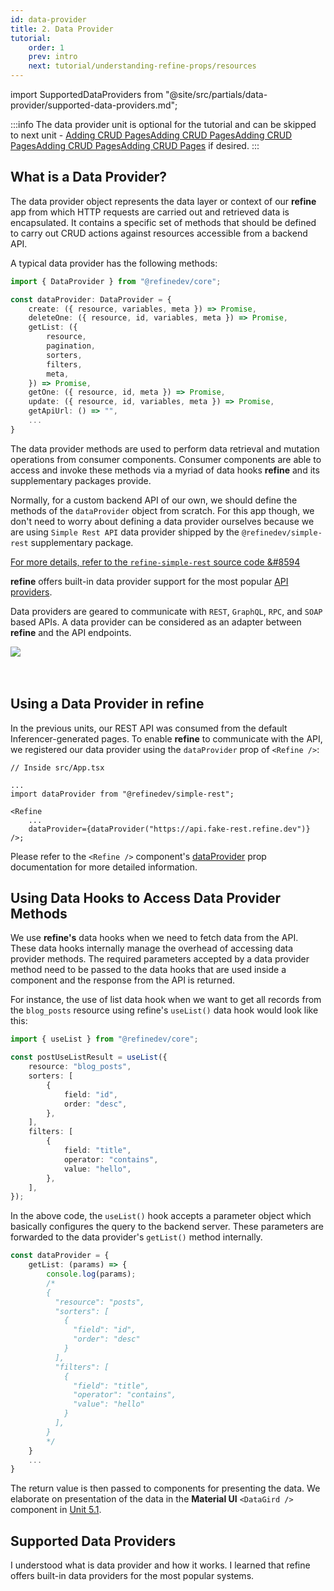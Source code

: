 ```yaml
---
id: data-provider
title: 2. Data Provider
tutorial:
    order: 1
    prev: intro
    next: tutorial/understanding-refine-props/resources
---
```


import SupportedDataProviders from "@site/src/partials/data-provider/supported-data-providers.md";

:::info
The data provider unit is optional for the tutorial and can be skipped to next unit - <UIConditional is="headless">[Adding CRUD Pages](/docs/tutorial/adding-crud-pages/headless/index)</UIConditional><UIConditional is="antd">[Adding CRUD Pages](/docs/tutorial/adding-crud-pages/antd/index)</UIConditional><UIConditional is="mantine">[Adding CRUD Pages](/docs/tutorial/adding-crud-pages/mantine/index)</UIConditional><UIConditional is="chakra-ui">[Adding CRUD Pages](/docs/tutorial/adding-crud-pages/chakra-ui/index)</UIConditional><UIConditional is="mui">[Adding CRUD Pages](/docs/tutorial/adding-crud-pages/mui/index)</UIConditional>
if desired.
:::

## What is a Data Provider?

The data provider object represents the data layer or context of our **refine** app from which HTTP requests are carried out and retrieved data is encapsulated. It contains a specific set of methods that should be defined to carry out CRUD actions against resources accessible from a backend API. 

A typical data provider has the following methods:

```ts
import { DataProvider } from "@refinedev/core";

const dataProvider: DataProvider = {
    create: ({ resource, variables, meta }) => Promise,
    deleteOne: ({ resource, id, variables, meta }) => Promise,
    getList: ({
        resource,
        pagination,
        sorters,
        filters,
        meta,
    }) => Promise,
    getOne: ({ resource, id, meta }) => Promise,
    update: ({ resource, id, variables, meta }) => Promise,
    getApiUrl: () => "",
    ...
}
```

The data provider methods are used to perform data retrieval and mutation operations from consumer components. Consumer components are able to access and invoke these methods via a myriad of data hooks **refine** and its supplementary packages provide.

Normally, for a custom backend API of our own, we should define the methods of the `dataProvider` object from scratch. For this app though, we don't need to worry about defining a data provider ourselves because we are using `Simple Rest API` data provider shipped by the `@refinedev/simple-rest` supplementary package.

[For more details, refer to the `refine-simple-rest` source code &#8594](https://github.com/refinedev/refine/tree/next/packages/simple-rest)

**refine** offers built-in data provider support for the most popular [API providers](#supported-data-providers).

Data providers are geared to communicate with `REST`, `GraphQL`, `RPC`, and `SOAP` based APIs. A data provider can be considered as an adapter between **refine** and the API endpoints.

<div>
    <img src="https://refine.ams3.cdn.digitaloceanspaces.com/website/static/img/guides-and-concepts/providers/data-provider/tutorial_dataprovider_flog.png" />
</div>
<br/>
<br/>


## Using a Data Provider in refine

In the previous units, our REST API was consumed from the default Inferencer-generated pages. To enable **refine** to communicate with the API, we registered our data provider using the `dataProvider` prop of `<Refine />`:

```tsx
// Inside src/App.tsx

...
import dataProvider from "@refinedev/simple-rest";

<Refine
    ...
    dataProvider={dataProvider("https://api.fake-rest.refine.dev")}
/>;
```

Please refer to the `<Refine />` component's [dataProvider](/docs/api-reference/core/components/refine-config/#dataprovider) prop documentation for more detailed information.


## Using Data Hooks to Access Data Provider Methods

We use **refine's** data hooks when we need to fetch data from the API. These data hooks internally manage the overhead of accessing data provider methods. The required parameters accepted by a data provider method need to be passed to the data hooks that are used inside a component and the response from the API is returned.

For instance, the use of list data hook when we want to get all records from the `blog_posts` resource using refine's `useList()` data hook would look like this:

```ts title="src/pages/posts/index.tsx"
import { useList } from "@refinedev/core";

const postUseListResult = useList({
    resource: "blog_posts",
    sorters: [
        {
            field: "id",
            order: "desc",
        },
    ],
    filters: [
        {
            field: "title",
            operator: "contains",
            value: "hello",
        },
    ],
});
```

In the above code, the `useList()` hook accepts a parameter object which basically configures the query to the backend server. These parameters are forwarded to the data provider's `getList()` method internally.

```ts title="dataProvider.ts"
const dataProvider = {
    getList: (params) => {
        console.log(params);
        /*
        {
          "resource": "posts",
          "sorters": [
            {
              "field": "id",
              "order": "desc"
            }
          ],
          "filters": [
            {
              "field": "title",
              "operator": "contains",
              "value": "hello"
            }
          ],
        }
        */
    }
    ...
}
```


The return value is then passed to components for presenting the data. We elaborate on presentation of the data in the **Material UI** `<DataGird />` component in [Unit 5.1]().

## Supported Data Providers

<SupportedDataProviders/>

<Checklist>

<ChecklistItem id="data-provider-intro">
I understood what is data provider and how it works.
</ChecklistItem>
<ChecklistItem id="data-provider-intro-2">
I learned that refine offers built-in data providers for the most popular systems.
</ChecklistItem>

</Checklist>
